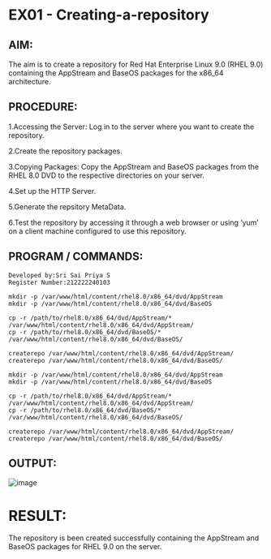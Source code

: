 # EX01 - Creating-a-repository

## AIM:
The aim is to create a repository for Red Hat Enterprise Linux 9.0 (RHEL 9.0) containing the AppStream and BaseOS packages for the x86_64 architecture.

## PROCEDURE:
1.Accessing the Server: Log in to the server where you want to create the repository.

2.Create the repository packages.

3.Copying Packages: Copy the AppStream and BaseOS packages from the RHEL 8.0 DVD to the respective directories on your server.

4.Set up the HTTP Server.

5.Generate the repsitory MetaData.

6.Test the repository by accessing it through a web browser or using ‘yum’ on a client machine configured to use this repository.

## PROGRAM / COMMANDS:
```
Developed by:Sri Sai Priya S
Register Number:212222240103
```
```
mkdir -p /var/www/html/content/rhel8.0/x86_64/dvd/AppStream
mkdir -p /var/www/html/content/rhel8.0/x86_64/dvd/BaseOS

cp -r /path/to/rhel8.0/x86_64/dvd/AppStream/* /var/www/html/content/rhel8.0/x86_64/dvd/AppStream/
cp -r /path/to/rhel8.0/x86_64/dvd/BaseOS/* /var/www/html/content/rhel8.0/x86_64/dvd/BaseOS/

createrepo /var/www/html/content/rhel8.0/x86_64/dvd/AppStream/
createrepo /var/www/html/content/rhel8.0/x86_64/dvd/BaseOS/

mkdir -p /var/www/html/content/rhel8.0/x86_64/dvd/AppStream
mkdir -p /var/www/html/content/rhel8.0/x86_64/dvd/BaseOS
```
```
cp -r /path/to/rhel8.0/x86_64/dvd/AppStream/* /var/www/html/content/rhel8.0/x86_64/dvd/AppStream/
cp -r /path/to/rhel8.0/x86_64/dvd/BaseOS/* /var/www/html/content/rhel8.0/x86_64/dvd/BaseOS/

createrepo /var/www/html/content/rhel8.0/x86_64/dvd/AppStream/
createrepo /var/www/html/content/rhel8.0/x86_64/dvd/BaseOS/
```
## OUTPUT:
![image](https://github.com/SriSaiPriyaSenthilvel/creating-a-repository/assets/119475702/87d9b957-6302-4b98-b687-0c5e8968bb86)

# RESULT:
The repository is been created successfully containing the AppStream and BaseOS packages for RHEL 9.0 on the server.
